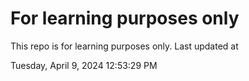 # For learning purposes only
This repo is for learning purposes only.
Last updated at

Tuesday, April 9, 2024 12:53:29 PM

